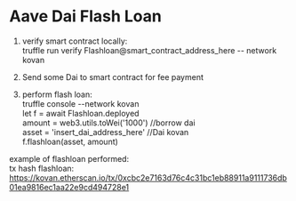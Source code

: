# Aave Dai Flash Loan

1. verify smart contract locally:<br>
truffle run verify Flashloan@smart_contract_address_here -- network kovan

2. Send some Dai to smart contract for fee payment

3. perform flash loan:<br>
truffle console --network kovan<br>
let f = await Flashloan.deployed<br>
amount = web3.utils.toWei('1000') //borrow dai<br>
asset = 'insert_dai_address_here' //Dai kovan<br>
f.flashloan(asset, amount)

example of flashloan performed:<br>
tx hash flashloan:<br>
https://kovan.etherscan.io/tx/0xcbc2e7163d76c4c31bc1eb88911a9111736db01ea9816ec1aa22e9cd494728e1
